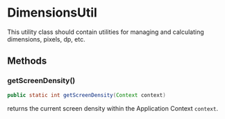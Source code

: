# DimensionsUtil
This utility class should contain utilities for managing and calculating
dimensions, pixels, dp, etc.

## Methods

### getScreenDensity()
```java
public static int getScreenDensity(Context context)
```
returns the current screen density within the Application Context `context`.
